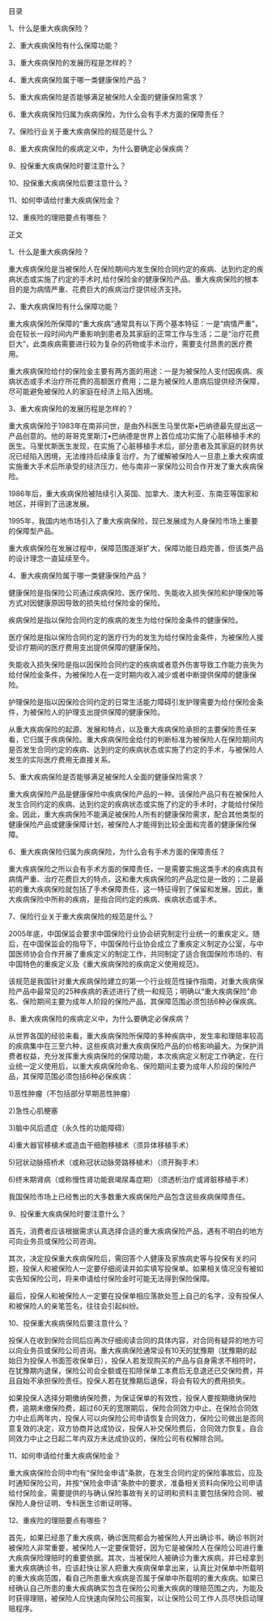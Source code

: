 目录

1、什么是重大疾病保险？

2、重大疾病保险有什么保障功能？

3、重大疾病保险的发展历程是怎样的？

4、重大疾病保险属于哪一类健康保险产品？

5、重大疾病保险是否能够满足被保险人全面的健康保险需求？

6、重大疾病保险归属为疾病保险，为什么会有手术方面的保障责任？

7、保险行业关于重大疾病保险的规范是什么？

8、重大疾病保险的疾病定义中，为什么要确定必保疾病？

9、投保重大疾病保险时要注意什么？

10、投保重大疾病保险后要注意什么？

11、如何申请给付重大疾病保险金？

12、重疾险的理赔要点有哪些？

  


正文

1、什么是重大疾病保险？

重大疾病保险是当被保险人在保险期间内发生保险合同约定的疾病、达到约定的疾病状态或实施了约定的手术时,给付保险金的健康保险产品。重大疾病保险的根本目的是为病情严重、花费巨大的疾病治疗提供经济支持。

  


2、重大疾病保险有什么保障功能？

重大疾病保险所保障的“重大疾病”通常具有以下两个基本特征：一是“病情严重”，会在较长一段时间内严重影响到患者及其家庭的正常工作与生活；二是“治疗花费巨大”，此类疾病需要进行较为复杂的药物或手术治疗，需要支付昂贵的医疗费用。

重大疾病保险给付的保险金主要有两方面的用途：一是为被保险人支付因疾病、疾病状态或手术治疗所花费的高额医疗费用；二是为被保险人患病后提供经济保障，尽可能避免被保险人的家庭在经济上陷入困境。

  


3、重大疾病保险的发展历程是怎样的？

重大疾病保险于1983年在南非问世，是由外科医生马里优斯•巴纳德最先提出这一产品创意的。他的哥哥克里斯汀•巴纳德是世界上首位成功实施了心脏移植手术的医生。马里优斯医生发现，在实施了心脏移植手术后，部分患者及其家庭的财务状况已经陷入困境，无法维持后续康复治疗。为了缓解被保险人一旦患上重大疾病或实施重大手术后所承受的经济压力，他与南非一家保险公司合作开发了重大疾病保险。

1986年后，重大疾病保险被陆续引入英国、加拿大、澳大利亚、东南亚等国家和地区，并得到了迅速发展。

1995年，我国内地市场引入了重大疾病保险，现已发展成为人身保险市场上重要的保障型产品。

重大疾病保险在发展过程中，保障范围逐渐扩大，保障功能日趋完善，但该类产品的设计理念一直延续至今。

  


4、重大疾病保险属于哪一类健康保险产品？

健康保险是指保险公司通过疾病保险、医疗保险、失能收入损失保险和护理保险等方式对因健康原因导致的损失给付保险金的保险。

疾病保险是指以保险合同约定的疾病的发生为给付保险金条件的健康保险。

医疗保险是指以保险合同约定的医疗行为的发生为给付保险金条件，为被保险人接受诊疗期间的医疗费用支出提供保障的健康保险。

失能收入损失保险是指以因保险合同约定的疾病或者意外伤害导致工作能力丧失为给付保险金条件，为被保险人在一定时期内收入减少或者中断提供保障的健康保险。

护理保险是指以因保险合同约定的日常生活能力障碍引发护理需要为给付保险金条件，为被保险人的护理支出提供保障的健康保险。

从重大疾病保险的起源、发展和特点，以及重大疾病保险承担的主要保险责任来看，它归属于疾病保险。重大疾病保险金给付的判断标准为被保险人在保险期间内是否发生合同约定的疾病、达到约定的疾病状态或实施了约定的手术，与被保险人发生的实际医疗费用无直接关系。

  


5、重大疾病保险是否能够满足被保险人全面的健康保险需求？

重大疾病保险产品是健康保险中疾病保险产品的一种。该保险产品只有在被保险人发生合同约定的疾病、达到约定的疾病状态或实施了约定的手术时，才能给付保险金。因此，重大疾病保险不能满足被保险人所有的健康保险需求，配合其他类型的健康保险产品或健康保障计划，被保险人才能得到比较全面和完善的健康保险保障。

  


6、重大疾病保险归属为疾病保险，为什么会有手术方面的保障责任？

重大疾病保险之所以会有手术方面的保障责任，一是需要实施这类手术的疾病具有病情严重、治疗花费巨大的特点，这和重大疾病保险的产品定位是一致的；二是最初的重大疾病保险就包括了手术保障责任，这一特征得到了保留和发展。因此，重大疾病保险中所称的疾病，是指合同约定的疾病、疾病状态或手术。

  


7、保险行业关于重大疾病保险的规范是什么？



2005年底，中国保监会要求中国保险行业协会研究制定行业统一的重疾定义。随后，在中国保监会的指导下，中国保险行业协会成立了重疾定义制定办公室，与中国医师协会合作开展了重疾定义的制定工作，共同制定了适合我国保险市场的、有中国特色的重疾定义及《重大疾病保险的疾病定义使用规范》。

该规范是我国针对重大疾病保险建立的第一个行业规范性操作指南，对重大疾病保险产品中最常见的25种疾病的表述进行了统一和规范；明确以“重大疾病保险”命名、保险期间主要为成年人阶段的保险产品，其保障范围必须包括6种必保疾病。

  


8、重大疾病保险的疾病定义中，为什么要确定必保疾病？

从世界各国的经验来看，重大疾病保险所保障的多种疾病中，发生率和理赔率较高的疾病集中在三至六种，这些疾病对重大疾病保险产品的价格影响最大。为保护消费者权益，充分发挥重大疾病保险的保障功能，本次疾病定义制定工作确定，在行业统一定义使用后，以重大疾病保险命名、保险期间主要为成年人阶段的保险产品，其保障范围必须包括6种必保疾病：

1\)恶性肿瘤（不包括部分早期恶性肿瘤）

2\)急性心肌梗塞

3\)脑中风后遗症（永久性的功能障碍）

4\)重大器官移植术或造血干细胞移植术（须异体移植手术）

5\)冠状动脉搭桥术（或称冠状动脉旁路移植术）（须开胸手术）

6\)终末期肾病（或称慢性肾功能衰竭尿毒症期）（须透析治疗或肾脏移植手术）

  


我国保险市场上已经售出的大多数重大疾病保险产品包含这些疾病保障责任。

  


9、投保重大疾病保险时要注意什么？

首先，消费者应该根据需求认真选择合适的重大疾病保险产品，遇有不明白的地方可向业务员或保险公司咨询。

其次，决定投保重大疾病保险后，需回答个人健康及家族病史等与投保有关的问题，投保人和被保险人一定要仔细阅读并如实填写投保单。如果相关情况没有被如实告知保险公司，将来申请给付保险金时可能无法得到保险保障。

最后，投保人和被保险人一定要在投保单相应落款处签上自己的名字，没有投保人和被保险人的亲笔签名，往往会引起纠纷。

  


10、投保重大疾病保险后要注意什么？

投保人在收到保险合同后应再次仔细阅读合同的具体内容，对合同有疑异的地方可以向业务员或保险公司咨询。重大疾病保险通常设有10天的犹豫期（犹豫期的起始日为投保人书面签收保单日），投保人若发现购买的产品与自身需求不相符时，在犹豫期内退保，保险公司会全额或在扣除保单工本费后无息退还已交保险费，并且自始不承担保险责任。投保人若在犹豫期后退保，将会有较大的费用损失。

如果投保人选择分期缴纳保险费，为保证保单的有效性，投保人要按期缴纳保险费，逾期未缴保险费，超过60天的宽限期后，保险合同效力中止。在保险合同效力中止后两年内，投保人可以向保险公司申请恢复合同效力，保险公司做出是否同意复效的决定，双方协商并达成协议，投保人补交保险费后，合同效力恢复。自合同效力中止之日起二年内双方未达成协议的，保险公司有权解除合同。

  


11、如何申请给付重大疾病保险金？

重大疾病保险合同中均有“保险金申请”条款，在发生合同约定的保险事故后，应及时通知保险公司，并按“保险金申请”条款中的要求，准备相关资料向保险公司申请给付保险金。需要提供的与确认保险事故有关的证明和资料主要包括保险合同、被保险人身份证明、专科医生诊断证明等。



12、重疾险的理赔要点有哪些？

首先，如果已经患了重大疾病，确诊医院都会为被保险人开出确诊书，确诊书则对被保险人非常重要，被保险人一定要保管好，因为它是被保险人在保险公司进行重大疾病保险理赔时的重要依据。其次，当被保险人被确诊为重大疾病，并已经拿到重大疾病确诊书，应该赶快让家人把重大疾病保单拿出来，认真比对保单中所载明的重大疾病范围，看自己所患重大疾病是否属于保单中所载明的重大疾病。如果已经确认自己所患的重大疾病确实包含在保险公司重大疾病的理赔范围之内，为能及时获得理赔，被保险人应快速向保险公司报案，以让保险公司工作人员尽快启动理赔程序。

  


